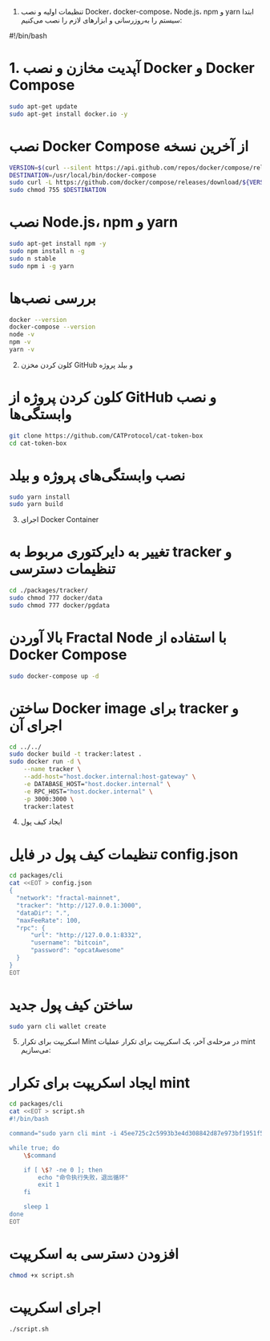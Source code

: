 1. تنظیمات اولیه و نصب Docker، docker-compose، Node.js، npm و yarn
ابتدا سیستم را به‌روزرسانی و ابزارهای لازم را نصب می‌کنیم:

#!/bin/bash

# 1. آپدیت مخازن و نصب Docker و Docker Compose
```sh 
sudo apt-get update
sudo apt-get install docker.io -y
```
# نصب Docker Compose از آخرین نسخه
```sh 
VERSION=$(curl --silent https://api.github.com/repos/docker/compose/releases/latest | grep -Po '"tag_name": "\K.*\d')
DESTINATION=/usr/local/bin/docker-compose
sudo curl -L https://github.com/docker/compose/releases/download/${VERSION}/docker-compose-$(uname -s)-$(uname -m) -o $DESTINATION
sudo chmod 755 $DESTINATION
```

# نصب Node.js، npm و yarn
```sh 
sudo apt-get install npm -y
sudo npm install n -g
sudo n stable
sudo npm i -g yarn
```

# بررسی نصب‌ها
```sh 
docker --version
docker-compose --version
node -v
npm -v
yarn -v
```

2. کلون کردن مخزن GitHub و بیلد پروژه
 # کلون کردن پروژه از GitHub و نصب وابستگی‌ها
```sh 
git clone https://github.com/CATProtocol/cat-token-box
cd cat-token-box
```
# نصب وابستگی‌های پروژه و بیلد
```sh 
sudo yarn install
sudo yarn build
```

3. اجرای Docker Container
# تغییر به دایرکتوری مربوط به tracker و تنظیمات دسترسی
```sh 
cd ./packages/tracker/
sudo chmod 777 docker/data
sudo chmod 777 docker/pgdata
```

# بالا آوردن Fractal Node با استفاده از Docker Compose
```sh 
sudo docker-compose up -d
```

# ساختن Docker image برای tracker و اجرای آن
```sh 
cd ../../
sudo docker build -t tracker:latest .
sudo docker run -d \
    --name tracker \
    --add-host="host.docker.internal:host-gateway" \
    -e DATABASE_HOST="host.docker.internal" \
    -e RPC_HOST="host.docker.internal" \
    -p 3000:3000 \
    tracker:latest
```
4. ایجاد کیف پول
# تنظیمات کیف پول در فایل config.json
```sh 
cd packages/cli
cat <<EOT > config.json
{
  "network": "fractal-mainnet",
  "tracker": "http://127.0.0.1:3000",
  "dataDir": ".",
  "maxFeeRate": 100,
  "rpc": {
      "url": "http://127.0.0.1:8332",
      "username": "bitcoin",
      "password": "opcatAwesome"
  }
}
EOT
```

# ساختن کیف پول جدید
```sh 
sudo yarn cli wallet create
```
5. اسکریپت برای تکرار Mint
در مرحله‌ی آخر، یک اسکریپت برای تکرار عملیات mint می‌سازیم:
# ایجاد اسکریپت برای تکرار mint
```sh 
cd packages/cli
cat <<EOT > script.sh
#!/bin/bash

command="sudo yarn cli mint -i 45ee725c2c5993b3e4d308842d87e973bf1951f5f7a804b21e4dd964ecd12d6b_0 5"

while true; do
    \$command

    if [ \$? -ne 0 ]; then
        echo "命令执行失败，退出循环"
        exit 1
    fi

    sleep 1
done
EOT
```

# افزودن دسترسی به اسکریپت
```sh 
chmod +x script.sh
```

# اجرای اسکریپت
```sh 
./script.sh
```



